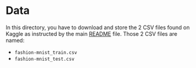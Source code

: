 # Data

In this directory, you have to download and store the 2 CSV files found on Kaggle as instructed by the main [README](../README.md) file. Those 2 CSV files are named:
* `fashion-mnist_train.csv`
* `fashion-mnist_test.csv`
